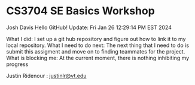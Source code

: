 # CS3704 SE Basics Workshop
Josh Davis
Hello GitHub! Update: Fri Jan 26 12:29:14 PM EST 2024

What I did: I set up a git hub repository and figure out how to link it to my local repository. 
What I need to do next: The next thing that I need to do is submit this assigment and move on to finding teammates for the project. 
What is blocking me: At the current moment, there is nothing inhibiting my progress

Justin Ridenour : justinlr@vt.edu
